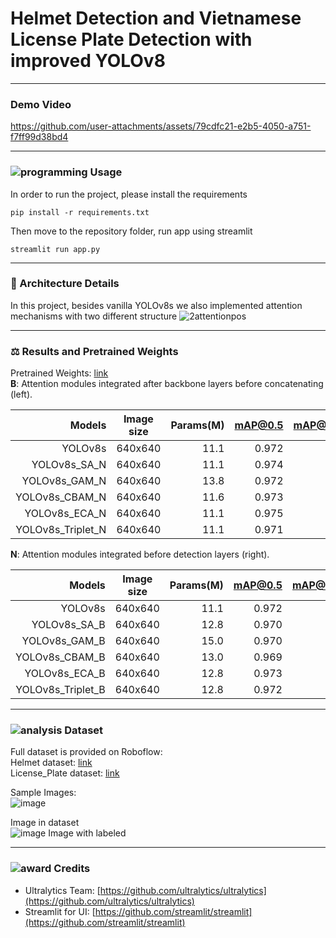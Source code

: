 # Helmet Detection and Vietnamese License Plate Detection with improved YOLOv8
---------------------------------------------------
### Demo Video


https://github.com/user-attachments/assets/79cdfc21-e2b5-4050-a751-f7ff99d38bd4


----------------------------------------------------
### ![programming](https://github.com/user-attachments/assets/a2dc427f-1a99-4483-853a-f53c870be75d) Usage
In order to run the project, please install the requirements

```
pip install -r requirements.txt
```

Then move to the repository folder, run app using streamlit

```
streamlit run app.py
```

----------------------------------------------------

### 🌟 Architecture Details 
In this project, besides vanilla YOLOv8s we also implemented attention mechanisms with two different structure
![2attentionpos](https://github.com/user-attachments/assets/445206b4-d87d-42f2-941e-cde30cf0d830)

---------------------------------------------------
### ⚖ Results and Pretrained Weights 
Pretrained Weights: [link](https://drive.google.com/drive/folders/1m8zH3VebDRmuKXfMzLrmtCr6gbXYSned?usp=sharing)<br />
**B**: Attention modules integrated after backbone layers before concatenating (left).<br />


| Models            | Image size    | Params(M)| mAP@0.5| mAP@0.5:0.95 | FPS |
| -----------------:|:-------------:| --------:|-------:|-------------:|----:|
| YOLOv8s           | 640x640       | 11.1     |0.972   | 0.860        | 71  |
| YOLOv8s_SA_N      | 640x640       | 11.1     |0.974   | 0.858        | 65  |
| YOLOv8s_GAM_N     | 640x640       | 13.8     |0.972   | 0.857        | 61  |
| YOLOv8s_CBAM_N    | 640x640       | 11.6     |0.973   | 0.858        | 63  |
| YOLOv8s_ECA_N     | 640x640       | 11.1     |0.975   | 0.864        | 68  |
| YOLOv8s_Triplet_N | 640x640       | 11.1     |0.971   | 0.856        | 68  |

**N**: Attention modules integrated before detection layers (right).

| Models            | Image size    | Params(M)| mAP@0.5| mAP@0.5:0.95 | FPS |
| -----------------:|:-------------:| --------:|-------:|-------------:|----:|
| YOLOv8s           | 640x640       | 11.1     |0.972   | 0.860        | 71  |
| YOLOv8s_SA_B      | 640x640       | 12.8     |0.970   | 0.851        | 62  |
| YOLOv8s_GAM_B     | 640x640       | 15.0     |0.970   | 0.852        | 59  |
| YOLOv8s_CBAM_B    | 640x640       | 13.0     |0.969   | 0.847        | 59  |
| YOLOv8s_ECA_B     | 640x640       | 12.8     |0.973   | 0.861        | 65  |
| YOLOv8s_Triplet_B | 640x640       | 12.8     |0.972   | 0.854        | 64  |

---------------------------------------------------
### ![analysis](https://github.com/user-attachments/assets/de756475-5233-4f18-88c0-479ed287062d) Dataset
Full dataset is provided on Roboflow:<br />
Helmet dataset: [link](https://universe.roboflow.com/datne/helmet_detection-jmhzi/dataset/3)<br />
License_Plate dataset: [link](https://universe.roboflow.com/dataset-qwb4q/license_plate_recognition-ubpod/dataset/1)<br />

Sample Images:<br />
![image](https://github.com/user-attachments/assets/edbb0b15-acfd-4859-8150-2c67058ee633)

Image in dataset<br />
![image](https://github.com/user-attachments/assets/1dc70c76-0d52-4233-b977-93113be92baa)
Image with labeled<br />

---------------------------------------------------
### ![award](https://github.com/user-attachments/assets/7b2c5bcc-044b-4cb4-af26-f760b4176782) Credits
+ Ultralytics Team: [https://github.com/ultralytics/ultralytics](https://github.com/ultralytics/ultralytics)
+ Streamlit for UI: [https://github.com/streamlit/streamlit](https://github.com/streamlit/streamlit)
